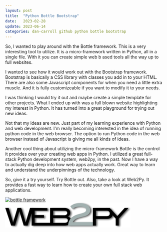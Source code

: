 ```yaml
---
layout: post
title:  "Python Bottle Bootstrap"
date:   2023-02-28
update: 2023-06-14
categories: dan-carroll github python bottle bootstrap
---
```


So, I wanted to play around with the Bottle framework. This is a very interesting tool to utilize. It is a micro-framework written in Python, all in a single file. With it you can create simple web b ased tools all the way up to full websites.

I wanted to see how it would work out with the Bootstrap framework. Bootstrap is basically a CSS library with classes you add in to your HTML. There are also some Javascript components for when you need a little extra muscle. And it is fully customizeable if you want to modify it to your needs.

I was thinking I would try it out and maybe create a simple template for other projects. What I ended up with was a full blown website highlighting my interest in Python. It has turned into a great playground for trying out new ideas.

Not that my ideas are new. Just part of my learning experience with Python and web development. I'm really becoming interested in the idea of running python code in the web browser. The option to run Python code in the web browser instead of Javascript is giving me all kinds of ideas.

Another cool thing about utilizing the micro-framework Bottle is the control it provides over your creating web apps in Python. I utilized a great full-stack Python development system, web2py, in the past. Now I have a way to actually dig deep into how web apps actually work. Great way to learn and understand the underpinnings of the technology.

So, give it a try yourself. Try Bottle out. Also, take a look at Web2Py. It provides a fast way to learn how to create your own full stack web applications.

[![bottle framework](https://bottlepy.org/docs/dev/_static/logo_nav.png "Bottle Framework")](https://bottlepy.org/docs/dev/)     
[![web2py framework](/assets/img/web2py.png "Web2Py Web Framework")](http://www.web2py.com/)
